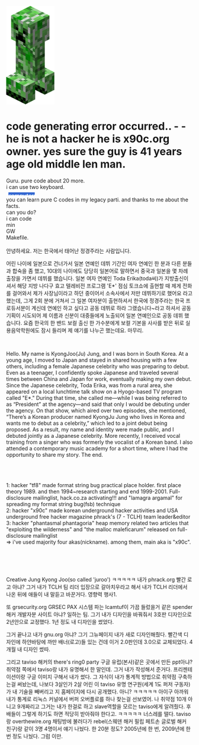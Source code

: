<img src="kripertotor.png"><br>
# code generating error occurred.. - - he is not a hacker he is x90c.org owner. yes sure the guy is 41 years age old middle len man. #
Guru.
pure code about 20 more.<br>
i can use two keyboard.<br>
<img src="prime.png"><br>
you can learn pure C codes in my legacy parti. and thanks to me about the facts.<br>
can you do?<br>
i can code<br>
min<br>
GW<br>
Makefile.<br>
<br>
안녕하세요. 저는 한국에서 태어난 정경주라는 사람입니다.
<br>
<p>어린 나이에 일본으로 건너가서 일본 연예인 데뷔 기간인 여자 연예인 한 분과 다른 분들과 합숙을 좀 했고, 10대의 나이에도 당당히 일본어로 말하면서 중국과 일본을 몇 차례 출장을 가면서 데뷔를 했습니다. 일본 여자 연예인 Toda Erika(toda씨)가 지방출신이셔서 해당 지방 나다구 효고 텔레비전 프로그램 'E*' 점심 토크쇼에 출현할 때 제게 전화를 걸어와서 제가 사장님이라고 하던 중이어서 소속사에서 저만 데뷔하기로 했어요 라고 했는데, 그게 2회 분에 거쳐서 그 일본 여자분이 출현하셔서 한국에 정경주라는 한국 프로듀서분이 계신데 연예인 하고 싶다고 공동 데뷔로 하라 그랬습니다~라고 하셔서 공동기획이 시도되어 제 이름과 신분이 대중들에게 노출되어 일본 연예인으로 공동 데뷔 했습니다. 요즘 한국의 한 밴드 보컬 출신 한 가수분에게 보컬 기본을 사사를 받은 뒤로 실용음악학원에도 잠시 들리며 제 얘기를 나누곤 했는데요. 마무리.</p><br>
<p>Hello. My name is KyongJoo(Ju) Jung, and I was born in South Korea.
At a young age, I moved to Japan and stayed in shared housing with a few others, including a female Japanese celebrity who was preparing to debut. Even as a teenager, I confidently spoke Japanese and traveled several times between China and Japan for work, eventually making my own debut.
Since the Japanese celebrity, Toda Erika, was from a rural area, she appeared on a local lunchtime talk show on a Hyogo-based TV program called "E*." During that time, she called me—while I was being referred to as “President” at the agency—and said that only I would be debuting under the agency. On that show, which aired over two episodes, she mentioned, “There’s a Korean producer named KyongJu Jung who lives in Korea and wants me to debut as a celebrity,” which led to a joint debut being proposed. As a result, my name and identity were made public, and I debuted jointly as a Japanese celebrity.
More recently, I received vocal training from a singer who was formerly the vocalist of a Korean band. I also attended a contemporary music academy for a short time, where I had the opportunity to share my story.
The end.</p>

<br><br>
<br>
1: hacker "tf8" made format string bug practical place holder. first place theory 1989. and then 1994~research starting and end 1999-2001. Full-disclosure mailinglist, hack.co.za activating!!! and "lamagra argamal" for spreading my format string bug(fsb) technique<br>
2: hacker "x90c" made korean underground hacker activities and USA underground free hacker magazine phrack's (7 - TCLH) team leader&editor<br>
3: hacker "phantasmal phantagoria" heap memory related two articles that "exploiting the wilderness" and "the malloc maleficarum"  released
on full-disclosure mailinglist<br>
=> i've used majority four akas(nickname). among them, main aka is "x90c".<br><br><br><br><br>

Creative Jung Kyong Joo(so called 'juroo')
ㅋㅋㅋㅋㅋ
내가 phrack.org 빨간 로고 아냐? 그거 내가 TCLH 팀 리더 입장으로 갈아치우라고 해서 내가 TCLH 리더에서 나온 뒤에 애들이 내 말듣고 바꾼거다.
영향력 행사1.

또 grsecurity.org GRSEC PAX 시스템 파는 lcamtuf이 가끔 들렀을거 같은 spender 해커 개발자분 사이트 아냐? 일하는 팀.
그기 내가 디자인을 바꿔줘서 3호판 디자인으로 2년안으로 교정했다.
1년 정도 내 디자인을 썼었다.

그거 끝나고 내가 gnu.org 아냐? 그기 그뉴페이지 내가 새로 디자인해줬다. 빨간색 디자인에 하얀바탕에 까만 배너(로고)들 있는 건데 이거 2.0판인데 3.0으로 교체되었다.
4개월 내 디자인 썼따.

그리고 taviso 해커의 there's ring0 party 구글 유럽(본사)같은 곳에서 만든 ppt아냐? 취약점 쪽에서 taviso랑 내가 유명해서 한 말인데. 그거 내가 작성해서 준거다.
프리젠테이션이랑 구글 이미지 구해서 내가 썼다.
그 자식이 내가 통계적 방법으로 취약점 구축하는걸 써놨는데, 나보다 3살인가 2살 어린 이 taviso 유명 연구원(세계 1도 퍼저 구동자)가 내 기술을 빼버리고 지 홈페이지에 다시 공개했다.
아니? ㅋㅋㅋㅋㅋ
아이구 아까워 내가 통계로 리눅스 커널에서 버퍼 오버플로를 하나 찾는걸 선보였어. 나 취약점 10개 아니고 9개짜리고 그거는 내가 한걸로 하고 slave역할을 모르는 taviso에게 알려줬다.
후배들이 그렇게 하기도 하면 적당히 받아줘야 한다고. ㅋㅋㅋㅋㅋ 너스레를 떨다. taviso랑 overthewire.org 채팅방에 불러다가 rebel(스웨덴 해커 필립 페트손 글로벌 해커 친구)랑 같이
3명 4명이서 얘기 나눴다. 한 20분 정도? 2005년에 한 번, 2009년에 한 번 정도 나눴다. 그럼 이만.
